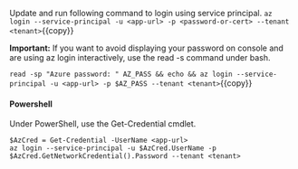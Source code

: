 Update and run following command to login using service principal.
`az login --service-principal -u <app-url> -p <password-or-cert> --tenant <tenant>`{{copy}}

**Important:** If you want to avoid displaying your password on console and are using az login interactively, use the read -s command under bash.

`read -sp "Azure password: " AZ_PASS && echo && az login --service-principal -u <app-url> -p $AZ_PASS --tenant <tenant>`{{copy}}

#### Powershell
Under PowerShell, use the Get-Credential cmdlet.

```
$AzCred = Get-Credential -UserName <app-url>
az login --service-principal -u $AzCred.UserName -p $AzCred.GetNetworkCredential().Password --tenant <tenant>
```

